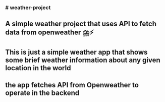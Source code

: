 <h3> # weather-project </h3>
<h2> A  simple weather project that uses API to fetch data from openweather ⛈️⚡</h2>
<h2> This is just a simple weather app that shows some brief weather information about any given location in the world </h2>
<h2> the app fetches API from Openweather to operate in the backend </h2>
